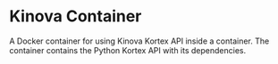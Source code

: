 # Kinova Container

A Docker container for using Kinova Kortex API inside a container. The container contains the Python Kortex API with its dependencies.

